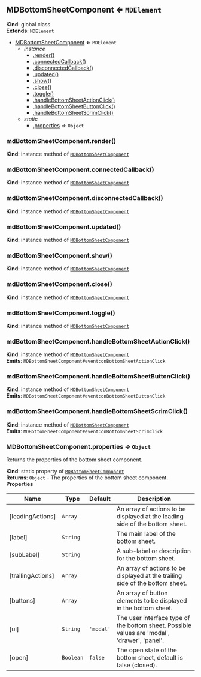 <a name="MDBottomSheetComponent"></a>

## MDBottomSheetComponent ⇐ <code>MDElement</code>

**Kind**: global class  
**Extends**: <code>MDElement</code>

-   [MDBottomSheetComponent](#MDBottomSheetComponent) ⇐ <code>MDElement</code>
    -   _instance_
        -   [.render()](#MDBottomSheetComponent+render)
        -   [.connectedCallback()](#MDBottomSheetComponent+connectedCallback)
        -   [.disconnectedCallback()](#MDBottomSheetComponent+disconnectedCallback)
        -   [.updated()](#MDBottomSheetComponent+updated)
        -   [.show()](#MDBottomSheetComponent+show)
        -   [.close()](#MDBottomSheetComponent+close)
        -   [.toggle()](#MDBottomSheetComponent+toggle)
        -   [.handleBottomSheetActionClick()](#MDBottomSheetComponent+handleBottomSheetActionClick)
        -   [.handleBottomSheetButtonClick()](#MDBottomSheetComponent+handleBottomSheetButtonClick)
        -   [.handleBottomSheetScrimClick()](#MDBottomSheetComponent+handleBottomSheetScrimClick)
    -   _static_
        -   [.properties](#MDBottomSheetComponent.properties) ⇒ <code>Object</code>

<a name="MDBottomSheetComponent+render"></a>

### mdBottomSheetComponent.render()

**Kind**: instance method of [<code>MDBottomSheetComponent</code>](#MDBottomSheetComponent)  
<a name="MDBottomSheetComponent+connectedCallback"></a>

### mdBottomSheetComponent.connectedCallback()

**Kind**: instance method of [<code>MDBottomSheetComponent</code>](#MDBottomSheetComponent)  
<a name="MDBottomSheetComponent+disconnectedCallback"></a>

### mdBottomSheetComponent.disconnectedCallback()

**Kind**: instance method of [<code>MDBottomSheetComponent</code>](#MDBottomSheetComponent)  
<a name="MDBottomSheetComponent+updated"></a>

### mdBottomSheetComponent.updated()

**Kind**: instance method of [<code>MDBottomSheetComponent</code>](#MDBottomSheetComponent)  
<a name="MDBottomSheetComponent+show"></a>

### mdBottomSheetComponent.show()

**Kind**: instance method of [<code>MDBottomSheetComponent</code>](#MDBottomSheetComponent)  
<a name="MDBottomSheetComponent+close"></a>

### mdBottomSheetComponent.close()

**Kind**: instance method of [<code>MDBottomSheetComponent</code>](#MDBottomSheetComponent)  
<a name="MDBottomSheetComponent+toggle"></a>

### mdBottomSheetComponent.toggle()

**Kind**: instance method of [<code>MDBottomSheetComponent</code>](#MDBottomSheetComponent)  
<a name="MDBottomSheetComponent+handleBottomSheetActionClick"></a>

### mdBottomSheetComponent.handleBottomSheetActionClick()

**Kind**: instance method of [<code>MDBottomSheetComponent</code>](#MDBottomSheetComponent)  
**Emits**: <code>MDBottomSheetComponent#event:onBottomSheetActionClick</code>  
<a name="MDBottomSheetComponent+handleBottomSheetButtonClick"></a>

### mdBottomSheetComponent.handleBottomSheetButtonClick()

**Kind**: instance method of [<code>MDBottomSheetComponent</code>](#MDBottomSheetComponent)  
**Emits**: <code>MDBottomSheetComponent#event:onBottomSheetButtonClick</code>  
<a name="MDBottomSheetComponent+handleBottomSheetScrimClick"></a>

### mdBottomSheetComponent.handleBottomSheetScrimClick()

**Kind**: instance method of [<code>MDBottomSheetComponent</code>](#MDBottomSheetComponent)  
**Emits**: <code>MDBottomSheetComponent#event:onBottomSheetScrimClick</code>  
<a name="MDBottomSheetComponent.properties"></a>

### MDBottomSheetComponent.properties ⇒ <code>Object</code>

Returns the properties of the bottom sheet component.

**Kind**: static property of [<code>MDBottomSheetComponent</code>](#MDBottomSheetComponent)  
**Returns**: <code>Object</code> - The properties of the bottom sheet component.  
**Properties**

| Name              | Type                 | Default                        | Description                                                                                  |
| ----------------- | -------------------- | ------------------------------ | -------------------------------------------------------------------------------------------- |
| [leadingActions]  | <code>Array</code>   |                                | An array of actions to be displayed at the leading side of the bottom sheet.                 |
| [label]           | <code>String</code>  |                                | The main label of the bottom sheet.                                                          |
| [subLabel]        | <code>String</code>  |                                | A sub-label or description for the bottom sheet.                                             |
| [trailingActions] | <code>Array</code>   |                                | An array of actions to be displayed at the trailing side of the bottom sheet.                |
| [buttons]         | <code>Array</code>   |                                | An array of button elements to be displayed in the bottom sheet.                             |
| [ui]              | <code>String</code>  | <code>&#x27;modal&#x27;</code> | The user interface type of the bottom sheet. Possible values are 'modal', 'drawer', 'panel'. |
| [open]            | <code>Boolean</code> | <code>false</code>             | The open state of the bottom sheet, default is false (closed).                               |
